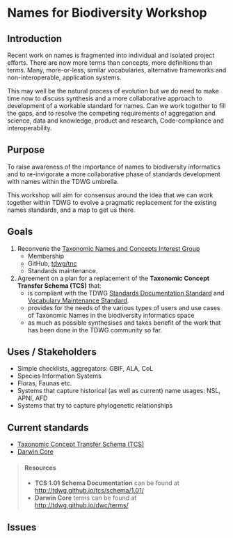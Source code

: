 # Names for Biodiversity Workshop

## Introduction

Recent work on names is fragmented into individual and isolated project efforts. There are now more terms than concepts, more definitions than terms. Many, more-or-less, similar vocabularies, alternative frameworks and non-interoperable, application systems.

This may well be the natural process of evolution but we do need to make time now to discuss synthesis and a more collaborative approach to development of a workable standard for names. Can we work together to fill the gaps, and to resolve the competing requirements of aggregation and science, data and knowledge, product and research, Code-compliance and interoperability.

## Purpose

To raise awareness of the importance of names to biodiversity informatics and to re-invigorate a more collaborative phase of standards development with names within the TDWG umbrella.

This workshop will aim for consensus around the idea that we can work together within TDWG to evolve a pragmatic replacement for the existing names standards, and a map to get us there.

## Goals

1.  Reconvene the [Taxonomic Names and Concepts Interest Group](https://www.tdwg.org/community/tnc/)
    - Membership
    - GitHub, [tdwg/tnc](https://github.com/tdwg/tnc)
    - Standards maintenance.
2.  Agreement on a plan for a replacement of the **Taxonomic Concept Transfer Schema (TCS)** that:
    - is compliant with the TDWG [Standards Documentation Standard](https://github.com/tdwg/vocab/tree/master/sds) and [Vocabulary Maintenance Standard](https://github.com/tdwg/vocab/tree/master/vms).
    - provides for the needs of the various types of users and use cases of Taxonomic Names in the biodiversity informatics space
    - as much as possible synthesises and takes benefit of the work that has been done in the TDWG community so far.

##  Uses / Stakeholders

- Simple checklists, aggregators: GBIF, ALA, CoL
- Species Information Systems
- Floras, Faunas etc.
- Systems that capture historical (as well as current) name usages: NSL, APNI, AFD
- Systems that try to capture phylogenetic relationships

## Current standards

- [Taxonomic Concept Transfer Schema (TCS)](https://www.tdwg.org/standards/tcs/)
-	[Darwin Core](https://www.tdwg.org/standards/dwc/)

> #### Resources
> - **TCS 1.01 Schema Documentation** can be found at http://tdwg.github.io/tcs/schema/1.01/
> - **Darwin Core** terms can be found at http://tdwg.github.io/dwc/terms/

## Issues
